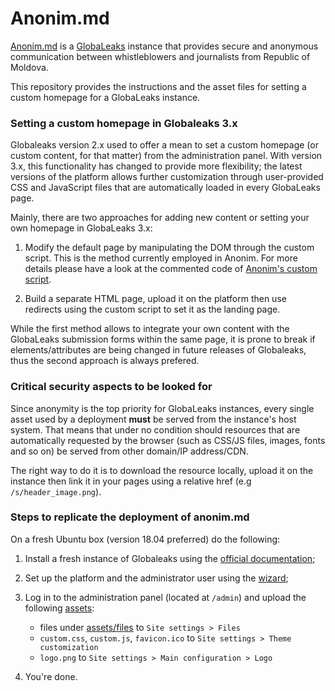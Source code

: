 # Anonim.md

[Anonim.md](https://anonim.md) is a [GlobaLeaks](https://github.com/globaleaks/GlobaLeaks) instance that provides secure and anonymous communication between whistleblowers and journalists from Republic of Moldova.

This repository provides the instructions and the asset files for setting a custom homepage for a GlobaLeaks instance.

### Setting a custom homepage in Globaleaks 3.x
Globaleaks version 2.x used to offer a mean to set a custom homepage (or custom content, for that matter) from the administration panel. With version 3.x, this functionality has changed to provide more flexibility; the latest versions of the platform allows further customization through user-provided CSS and JavaScript
files that are automatically loaded in every GlobaLeaks page.

Mainly, there are two approaches for adding new content or setting your own homepage in GlobaLeaks 3.x:

1. Modify the default page by manipulating the DOM through the custom script. This is the method currently employed in Anonim. For more details please have a look at the commented code of [Anonim's custom script](asses/custom.js). 

2. Build a separate HTML page, upload it on the platform then use redirects using the custom script to set it as the landing page.

While the first method allows to integrate your own content with the GlobaLeaks submission forms within the same page, it is prone to break if elements/attributes are being changed in future releases of Globaleaks, thus the second approach is always prefered.

### Critical security aspects to be looked for
Since anonymity is the top priority for GlobaLeaks instances, every single asset used by a deployment **must** be served from the instance's host system. That means that under no condition should resources that are automatically requested by the browser (such as CSS/JS files, images, fonts and so on) be served from other domain/IP address/CDN.

The right way to do it is to download the resource locally, upload it on the instance then link it in your pages using a relative href (e.g `/s/header_image.png`).

### Steps to replicate the deployment of anonim.md
On a fresh Ubuntu box (version 18.04 preferred) do the following:

1. Install a fresh instance of Globaleaks using the [official documentation](https://docs.globaleaks.org/en/latest/setup/InstallationGuide.html);

2. Set up the platform and the administrator user using the [wizard](https://docs.globaleaks.org/en/latest/setup/PlatformWizard.html);

3. Log in to the administration panel (located at `/admin`) and upload the following [assets](assets/):
    - files under [assets/files](assets/files) to `Site settings > Files`
    - `custom.css`, `custom.js`, `favicon.ico` to `Site settings > Theme customization`
    - `logo.png` to `Site settings > Main configuration > Logo`

4. You're done.
